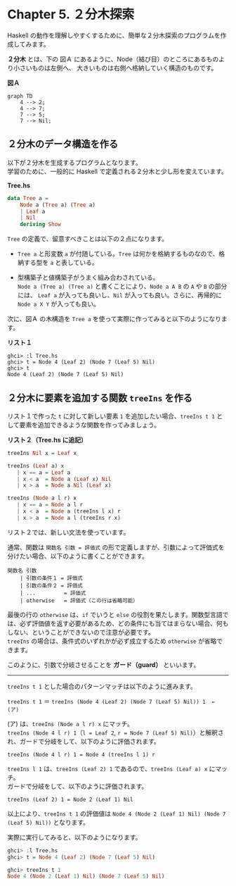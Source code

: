 # Chapter 5. ２分木探索

Haskell の動作を理解しやすくするために、簡単な２分木探索のプログラムを作成してみます。

**２分木** とは、下の 図Ａ にあるように、Node（結び目）のところにあるものより小さいものは左側へ、
大きいものは右側へ格納していく構造のものです。

**図Ａ**
```mermaid
graph TD
    4 --> 2;
    4 --> 7;
    7 --> 5;
    7 --> Nil;
```

## ２分木のデータ構造を作る

以下が２分木を生成するプログラムとなります。<br>
学習のために、一般的に Haskell で定義される２分木と少し形を変えています。

**Tree.hs**
```Haskell
data Tree a =
    Node a (Tree a) (Tree a)
    | Leaf a
    | Nil
    deriving Show
```

`Tree` の定義で、留意すべきことは以下の２点になります。　

* `Tree a` と形変数 `a` が付随している。`Tree` は何かを格納するものなので、格納する型を `a` と表している。

* 型構築子と値構築子がうまく組み合わされている。<br>
`Node a (Tree a) (Tree a)` と書くことにより、`Node a A B` の `A` や `B` の部分には、
`Leaf a` が入っても良いし、`Nil` が入っても良い。さらに、再帰的に `Node a X Y` が入っても良い。

次に、図Ａ の木構造を `Tree a` を使って実際に作ってみると以下のようになります。

**リスト１**
```
ghci> :l Tree.hs
ghci> t = Node 4 (Leaf 2) (Node 7 (Leaf 5) Nil)
ghci> t
Node 4 (Leaf 2) (Node 7 (Leaf 5) Nil)
```
## ２分木に要素を追加する関数 `treeIns` を作る

リスト１で作った `t` に対して新しい要素 `1` を追加したい場合、`treeIns t 1` として要素を追加できるような関数を作ってみましょう。<br>

**リスト２（Tree.hs に追記）**
```Haskell
treeIns Nil x = Leaf x

treeIns (Leaf a) x
   | x == a = Leaf a
   | x < a  = Node a (Leaf x) Nil
   | x > a  = Node a Nil (Leaf x)

treeIns (Node a l r) x
   | x == a = Node a l r
   | x < a  = Node a (treeIns l x) r
   | x > a  = Node a l (treeIns r x)
```

リスト２では、新しい文法を使っています。

通常、関数は `関数名 引数 = 評価式` の形で定義しますが、引数によって評価式を分けたい場合、以下のように書くことができます。<br>
```
関数名 引数
    | 引数の条件１ = 評価式
    | 引数の条件２ = 評価式
    | ...         = 評価式
    | otherwise   = 評価式（この行は省略可能）
```
最後の行の `otherwise` は、`if` でいうと `else` の役割を果たします。関数型言語では、必ず評価値を返す必要があるため、どの条件にも当てはまらない場合、何もしない、ということができないので注意が必要です。<br>
`treeIns` の場合は、条件式のいずれかが必ず成立するため `otherwise` が省略できます。

このように、引数で分岐させることを **ガード（guard）** といいます。

---
`treeIns t 1` とした場合のパターンマッチは以下のように進みます。

`treeIns t 1` ＝ `treeIns (Node 4 (Leaf 2) (Node 7 (Leaf 5) Nil)) 1  ← (ア)`  

(ア) は、`treeIns (Node a l r) x` にマッチ。  
`treeIns (Node 4 l r) 1`（`l = Leaf 2`, `r = Node 7 (Leaf 5) Nil)`）と解釈され、ガードで分岐をして、以下のように評価されます。

`treeIns (Node 4 l r) 1 = Node 4 (treeIns l 1) r`

`treeIns l 1` は、`treeIns (Leaf 2) 1` であるので、`treeIns (Leaf a) x` にマッチ。  
ガードで分岐をして、以下のように評価されます。

`treeIns (Leaf 2) 1 = Node 2 (Leaf 1) Nil`
 
以上により、`treeIns t 1` の評価値は `Node 4 (Node 2 (Leaf 1) Nil) (Node 7 (Leaf 5) Nil))` となります。

実際に実行してみると、以下のようになります。
```Haskell
ghci> :l Tree.hs
ghci> t = Node 4 (Leaf 2) (Node 7 (Leaf 5) Nil)

ghci> treeIns t 1
Node 4 (Node 2 (Leaf 1) Nil) (Node 7 (Leaf 5) Nil)
```

